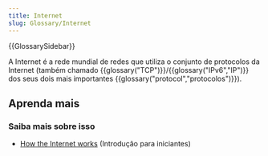 ```yaml
---
title: Internet
slug: Glossary/Internet
---
```


{{GlossarySidebar}}

A Internet é a rede mundial de redes que utiliza o conjunto de protocolos da Internet (também chamado {{glossary("TCP")}}/{{glossary("IPv6","IP")}} dos seus dois mais importantes {{glossary("protocol","protocolos")}}).

## Aprenda mais

### Saiba mais sobre isso

- [How the Internet works](/en-US/Learn/How_the_Internet_works) (Introdução para iniciantes)
